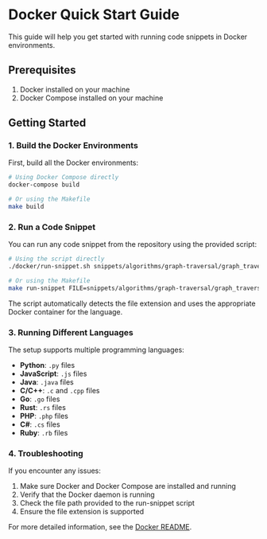 # Docker Quick Start Guide

This guide will help you get started with running code snippets in Docker environments.

## Prerequisites

1. Docker installed on your machine
2. Docker Compose installed on your machine

## Getting Started

### 1. Build the Docker Environments

First, build all the Docker environments:

```bash
# Using Docker Compose directly
docker-compose build

# Or using the Makefile
make build
```

### 2. Run a Code Snippet

You can run any code snippet from the repository using the provided script:

```bash
# Using the script directly
./docker/run-snippet.sh snippets/algorithms/graph-traversal/graph_traversal.py

# Or using the Makefile
make run-snippet FILE=snippets/algorithms/graph-traversal/graph_traversal.py
```

The script automatically detects the file extension and uses the appropriate Docker container for the language.

### 3. Running Different Languages

The setup supports multiple programming languages:

- **Python**: `.py` files
- **JavaScript**: `.js` files
- **Java**: `.java` files
- **C/C++**: `.c` and `.cpp` files
- **Go**: `.go` files
- **Rust**: `.rs` files
- **PHP**: `.php` files
- **C#**: `.cs` files
- **Ruby**: `.rb` files

### 4. Troubleshooting

If you encounter any issues:

1. Make sure Docker and Docker Compose are installed and running
2. Verify that the Docker daemon is running
3. Check the file path provided to the run-snippet script
4. Ensure the file extension is supported

For more detailed information, see the [Docker README](README.md).
